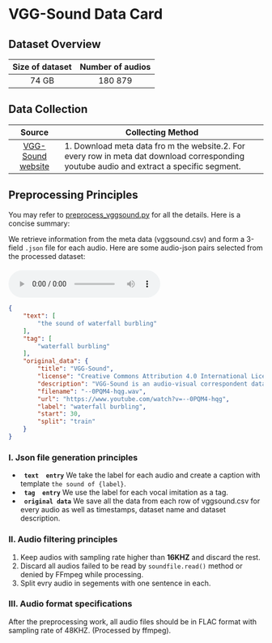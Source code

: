 # VGG-Sound Data Card
## Dataset Overview
|Size of dataset|Number of audios|
|:----:|:-----:|
|74 GB| 180 879|
## Data Collection

|Source|<center>Collecting Method<center>|
|:---------:|:--------|
| [VGG-Sound website](https://www.robots.ox.ac.uk/~vgg/data/vggsound/)  |1. Download meta data fro m the website.2. For every row in meta dat download corresponding youtube audio and extract a specific segment. <br>
## Preprocessing Principles

You may refer to [preprocess_vggsound.py](/data_preprocess/preprocess_vggsound.py) for all the details. Here is a concise summary:

We retrieve information
from the meta data (vggsound.csv) and form a 3-field `.json` file for each audio. Here are some audio-json pairs selected from the processed dataset:


#### 
<audio id="audio" controls="controls" preload="yes">
      <source id="flac" src="1.flac">
</audio><br>

```json
{
    "text": [
        "the sound of waterfall burbling"
    ],
    "tag": [
        "waterfall burbling"
    ],
    "original_data": {
        "title": "VGG-Sound",
        "license": "Creative Commons Attribution 4.0 International License",
        "description": "VGG-Sound is an audio-visual correspondent dataset consisting of short clips of audio sounds, extracted from videos uploaded to YouTube",
        "filename": "--0PQM4-hqg.wav",
        "url": "https://www.youtube.com/watch?v=--0PQM4-hqg",
        "label": "waterfall burbling",
        "start": 30,
        "split": "train"
    }
}
```




### I. Json file generation principles 
-  **` text  entry`** We take the label for each audio and create a caption with template `the sound of {label}`.
-  **` tag  entry`** We use the label for each vocal imitation as a tag.
-  **` original data`** We save all the data from each row of vggsound.csv for every audio as well as timestamps, dataset name and dataset description.

### II. Audio filtering principles
1. Keep audios with sampling rate higher than **16KHZ** and discard the rest.
2. Discard all audios failed to be read by `soundfile.read()` method or denied by FFmpeg while processing.
3. Split evry audio in segements with one sentence in each.
### III. Audio format specifications
After the preprocessing work, all audio files should be in FLAC format with sampling rate of 48KHZ. (Processed by ffmpeg).